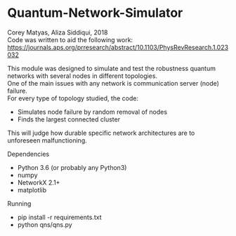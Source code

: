 # Quantum-Network-Simulator  
Corey Matyas, Aliza Siddiqui, 2018   
Code was written to aid the following work: https://journals.aps.org/prresearch/abstract/10.1103/PhysRevResearch.1.023032  

This module was designed to simulate and test the robustness quantum networks with several nodes in different topologies.   
One of the main issues with any network is communication server (node) failure.   
For every type of topology studied, the code:  
* Simulates node failure by random removal of nodes
* Finds the largest connected cluster

This will judge how durable specific network architectures are to unforeseen malfunctioning. 


Dependencies  
* Python 3.6 (or probably any Python3)
* numpy
* NetworkX 2.1+
* matplotlib  
  
Running
* pip install -r requirements.txt
* python qns/qns.py
